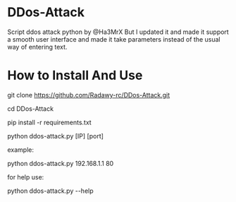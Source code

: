 # DDos-Attack
Script ddos attack python by @Ha3MrX But I updated it and made it support a smooth user interface and made it take parameters instead of the usual way of entering text.

# How to Install And Use
git clone https://github.com/Radawy-rc/DDos-Attack.git

cd DDos-Attack

pip install -r requirements.txt

python ddos-attack.py [IP] [port]

example:

python ddos-attack.py 192.168.1.1 80

for help use:

python ddos-attack.py --help
